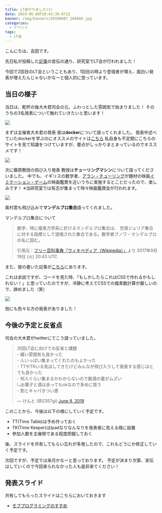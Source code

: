 ```yaml
---
title: LT会やりました(1)
date: 2019-06-08T19:43:39.871Z
banner: /img/banners/20190607_184604.jpg
categories:
  - イベント
tags:
  - LT会
---
```

こんにちは、吉田です。

先日私が投稿した[記事](https://fujihalab.netlify.com/blog/2019/06/06/create-homepage/)の宣伝の通り、研究室でLT会が行われました！

今回で2回目のLT会ということもあり、1回目の時より登壇者が増え、面白い発表が増えたんじゃないかなーと個人的に思っています。

## 当日の様子
当日は、乾杯の後大木君司会の元、ふわっとした雰囲気で始まりました！
そのうちの3名発表について触れていきたいと思います！

![](https://i.imgur.com/8ebMRJF.jpg)

まずは主催者大木君の発表
彼は**docker**について語ってくれました。
発表中述べていたdockerを学ぶのにオススメのサイトは[こちら](https://y-ohgi.com/introduction-docker/)
私自身も不定期にこちらのサイトを見て知識をつけていますが、要点がしっかりまとまっているのでオススメです！

![](https://i.imgur.com/pWCiv7B.jpg)

次に藤原教授の飛び入り発表
教授は**チューリングマシン**について語ってくださいました。
中でも、イギリスの数学者、[アラン・チューリング](https://ja.wikipedia.org/wiki/%E3%82%A2%E3%83%A9%E3%83%B3%E3%83%BB%E3%83%81%E3%83%A5%E3%83%BC%E3%83%AA%E3%83%B3%E3%82%B0)が題材の映画[イミテーション・ゲーム](https://wired.jp/special/2015/imitationgame/01/)の映画鑑賞を近いうちに実施するとことだったので、楽しみです！
※当研究室では有志が集まって時々映画鑑賞会が行われます。

![](https://i.imgur.com/ZPMBkhG.jpg)

奥村君も飛び込みで**マンデルブロ集合**語ってくれました。

マンデルブロ集合について
> 数学、特に複素力学系に於けるマンデルブロ集合は、 充填ジュリア集合に対する指標として提唱された集合である。数学者ブノワ・マンデルブロの名に因む。
> 
> 引用元：[フリー百科事典『ウィキペディア（Wikipedia）』](https://ja.wikipedia.org/wiki/%E3%83%9E%E3%83%B3%E3%83%87%E3%83%AB%E3%83%96%E3%83%AD%E9%9B%86%E5%90%88)より
> 2017年9月19日 (火) 20:43 UTC

また、彼の書いた記事が[こちら](https://qiita.com/0k9_r/items/b6c83ee15717da21371e)にあります。

これは余談ですが、コードを見た時、「もしかしたらこれはCSSで作れるかもしれない！」と思っていたのですが、冷静に考えてCSSでの複素数計算が厳しいので、諦めました（笑）

![](https://i.imgur.com/dabohmL.jpg)

他にも色々な方の発表がありました！

## 今後の予定と反省点

司会の大木君がtwitterにてこう語っていました。
<blockquote class="twitter-tweet" data-partner="tweetdeck"><p lang="ja" dir="ltr">次回LT会に向けての反省と課題<br>- 緩い雰囲気も良かった<br>- 人いっぱい集まってくれたのもよかった<br>- TTやTKいる気はしてきたけどみんなが飛び入りして発表する感じはとても良かった<br>- 何人ぐらい集まるかわからないので飯酒の量がムズい<br>⤿お菓子と酒は余ってもokなので多めに買う<br>- 割とキャパきつい感</p>&mdash; けんと (@2357gi) <a href="https://twitter.com/2357gi/status/1137380042458116096?ref_src=twsrc%5Etfw">June 8, 2019</a></blockquote>
<script async src="https://platform.twitter.com/widgets.js" charset="utf-8"></script>

このことから、今後は以下の様にしていく予定です。
- TT(Time Table)は予め作っておく
- TK(Time Keeper)はIpadなりなんなりを発表者に見える様に設置
- 参加人数を主催側である程度把握しておく

後、スライドを共有してもらい忘れが多発したので、これもどうにか修正していく予定です。

次回ですが、予定では来月かなーと思っております。
予定が決まり次第、宣伝はしていくので今回来られなかった人も是非来てください！

## 発表スライド
共有してもらったスライドはこちらにおいておきます

- [モブプログラミングのすすめ](https://speakerdeck.com/kazu1496/mohuhurokuraminkufalsesu-me)

